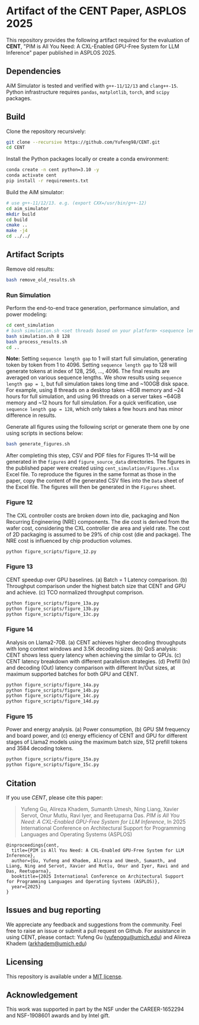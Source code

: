 # Artifact of the CENT Paper, ASPLOS 2025

This repository provides the following artifact required for the evaluation of **CENT**, "PIM is All You Need: A CXL-Enabled GPU-Free System for LLM Inference" paper published in ASPLOS 2025.

## Dependencies

AiM Simulator is tested and verified with `g++-11/12/13` and `clang++-15`.
Python infrastructure requires `pandas`, `matplotlib`, `torch`, and `scipy` packages.

## Build

Clone the repository recursively:

```bash
git clone --recursive https://github.com/Yufeng98/CENT.git
cd CENT
```

Install the Python packages locally or create a conda environment:

```bash
conda create -n cent python=3.10 -y
conda activate cent
pip install -r requirements.txt
```

Build the AiM simulator:

```bash
# use g++-11/12/13. e.g. (export CXX=/usr/bin/g++-12)
cd aim_simulator
mkdir build
cd build
cmake ..
make -j4
cd ../../
```

## Artifact Scripts

Remove old results:

```bash
bash remove_old_results.sh
```

### Run Simulation

Perform the end-to-end trace generation, performance simulation, and power modeling:

```bash
cd cent_simulation
# bash simulation.sh <set threads based on your platform> <sequence length gap>
bash simulation.sh 8 128
bash process_results.sh
cd ..
```

**Note:** Setting `sequence length gap` to 1 will start full simulation, generating token by token from 1 to 4096. Setting `sequence length gap` to 128 will generate tokens at index of 128, 256, ..., 4096. The final results are averaged on various sequence lengths. We show results using `sequence length gap = 1`, but full simulation takes long time and ~100GB disk space. For example, using 8 threads on a desktop takes ~8GB memory and ~24 hours for full simulation, and using 96 threads on a server takes ~64GB memory and ~12 hours for full simulation. For a quick verification, use `sequence length gap = 128`, which only takes a few hours and has minor difference in results.

Generate all figures using the following script or generate them one by one using scripts in sections below:

```bash
bash generate_figures.sh
```

After completing this step, CSV and PDF files for Figures 11–14 will be generated in the `figures` and `figure_source_data` directories. The figures in the published paper were created using `cent_simulation/Figures.xlsx` Excel file.
To reproduce the figures in the same format as those in the paper, copy the content of the generated CSV files into the `Data` sheet of the Excel file. The figures will then be generated in the `Figures` sheet.

### Figure 12

The CXL controller costs are broken down into die, packaging and Non Recurring Engineering (NRE) components. The die cost is derived from the wafer cost, considering the CXL controller die area and yield rate. The cost of 2D packaging is assumed to be 29% of chip cost (die and package). The NRE cost is influenced by chip production volumes.

```bash
python figure_scripts/figure_12.py
```

### Figure 13

CENT speedup over GPU baselines. (a) Batch = 1 Latency comparison. (b) Throughput comparison under the highest batch size that CENT and GPU and achieve. (c) TCO normalized throughput comprison.

```bash
python figure_scripts/figure_13a.py
python figure_scripts/figure_13b.py
python figure_scripts/figure_13c.py
```

### Figure 14

Analysis on Llama2-70B. (a) CENT achieves higher decoding throughputs with long context windows and 3.5K decoding sizes. (b) QoS analysis: CENT shows less query latency when achieving the similar to GPUs. (c) CENT latency breakdown with different parallelism strategies. (d) Prefill (In) and decoding (Out) latency comparison with different In/Out sizes, at maximum supported batches for both GPU and CENT.

```bash
python figure_scripts/figure_14a.py
python figure_scripts/figure_14b.py
python figure_scripts/figure_14c.py
python figure_scripts/figure_14d.py
```

### Figure 15

Power and energy analysis. (a) Power consumption, (b) GPU SM frequency and board power, and (c) energy efficiency of CENT and GPU for different stages of Llama2 models using the maximum batch size, 512 prefill tokens and 3584 decoding tokens.

```bash
python figure_scripts/figure_15a.py
python figure_scripts/figure_15c.py
```

## Citation

If you use *CENT*, please cite this paper:

> Yufeng Gu, Alireza Khadem, Sumanth Umesh, Ning Liang, Xavier Servot, Onur Mutlu, Ravi Iyer, and Reetuparna Das.
> *PIM is All You Need: A CXL-Enabled GPU-Free System for LLM Inference*,
> In 2025 International Conference on Architectural Support for Programming Languages and Operating Systems (ASPLOS)

```
@inproceedings{cent,
  title={PIM is All You Need: A CXL-Enabled GPU-Free System for LLM Inference},
  author={Gu, Yufeng and Khadem, Alireza and Umesh, Sumanth, and Liang, Ning and Servot, Xavier and Mutlu, Onur and Iyer, Ravi and and Das, Reetuparna},
  booktitle={2025 International Conference on Architectural Support for Programming Languages and Operating Systems (ASPLOS)}, 
  year={2025}
}
```

## Issues and bug reporting

We appreciate any feedback and suggestions from the community.
Feel free to raise an issue or submit a pull request on Github.
For assistance in using CENT, please contact: Yufeng Gu (yufenggu@umich.edu) and Alireza Khadem (arkhadem@umich.edu)

## Licensing

This repository is available under a [MIT license](/LICENSE).

## Acknowledgement

This work was supported in part by the NSF under the CAREER-1652294 and NSF-1908601 awards and by Intel gift.
